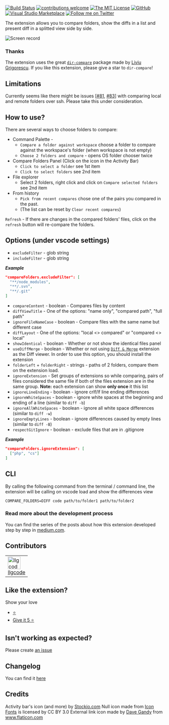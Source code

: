 [![Build Status](https://dev.azure.com/moshfeu-vscode/CompareFoldersExtension/_apis/build/status/moshfeu.vscode-compare-folders?branchName=master)](https://dev.azure.com/moshfeu-vscode/CompareFoldersExtension/_build/latest?definitionId=1&branchName=master)
[![contributions welcome](https://img.shields.io/badge/contributions-welcome-yellow.svg?style=flat)](https://github.com/Coding-Coach/find-a-mentor/issues)
[![The MIT License](https://flat.badgen.net/badge/license/MIT/orange)](http://opensource.org/licenses/MIT)
[![GitHub](https://flat.badgen.net/github/release/moshfeu/vscode-compare-folders)](https://github.com/moshfeu/vscode-compare-folders/releases)
[![Visual Studio Marketplace](https://vsmarketplacebadge.apphb.com/installs-short/moshfeu.compare-folders.svg?style=flat-square)](https://marketplace.visualstudio.com/items?itemName=moshfeu.compare-folders)
[![Follow me on Twitter](https://img.shields.io/twitter/follow/moshfeu.svg?style=social)](https://twitter.com/moshfeu)

The extension allows you to compare folders, show the diffs in a list and present diff in a splitted view side by side.

![Screen record](https://user-images.githubusercontent.com/3723951/92312411-f1f3b600-efc8-11ea-93b8-e90a3e25e9cb.gif)

### Thanks

The extension uses the great [`dir-compare`](https://github.com/gliviu/dir-compare) package made by [Liviu Grigorescu](https://github.com/gliviu). If you like this extension, please give a star to `dir-compare`!

## Limitations

Currently seems like there might be issues [[#81](https://github.com/moshfeu/vscode-compare-folders/issues/81), [#83](https://github.com/moshfeu/vscode-compare-folders/issues/83)] with comparing local and remote folders over ssh.
Please take this under consideration.

## How to use?

There are several ways to choose folders to compare:

- Command Palette -
  - `Compare a folder against workspace` choose a folder to compare against the workspace's folder (when workspace is not empty)
  - `Choose 2 folders and compare` - opens OS folder chooser twice
- Compare Folders Panel (Click on the icon in the Activity Bar)
  - `Click to select a folder` see 1st item
  - `Click to select folders` see 2nd item
- File explorer
  - Select 2 folders, right click and click on `Compare selected folders` see 2nd item
- From history
  - `Pick from recent compares` chose one of the pairs you compared in the past.
  - (The list can be reset by `Clear recent compares`)

`Refresh` - If there are changes in the compared folders' files, click on the `refresh` button will re-compare the folders.

## Options (under vscode settings)

- `excludeFilter` - glob string
- `includeFilter` - glob string

***Example***

```json
"compareFolders.excludeFilter": [
  "**/node_modules",
  "**/.svn",
  "**/.git"
]
```
- `compareContent` - boolean - Compares files by content
- `diffViewTitle` - One of the options: "name only", "compared path", "full path"
- `ignoreFileNameCase` - boolean - Compare files with the same name but different case
- `diffLayout` - One of the options: "local <> compared" or "compared <> local"
- `showIdentical` - boolean - Whether or not show the identical files panel
- `useDiffMerge` - boolean - Whether or not using [`Diff & Merge`](https://marketplace.visualstudio.com/items?itemName=moshfeu.diff-merge) extension as the Diff viewer. In order to use this option, you should install the extension
- `folderLeft` + `folderRight` - strings - paths of 2 folders, compare them on the extension load.
- `ignoreExtension` - Set groups of extensions so while comparing, pairs of files considered the same file if both of the files extension are in the same group. **Note:** each extension can show **only once** it this list
- `ignoreLineEnding` - boolean - ignore crlf/lf line ending differences
- `ignoreWhiteSpaces` - boolean - ignore white spaces at the beginning and ending of a line (similar to `diff -b`)
- `ignoreAllWhiteSpaces` - boolean - ignore all white space differences (similar to `diff -w`)
- `ignoreEmptyLines` - boolean - ignore differences caused by empty lines (similar to `diff -B`)
- `respectGitIgnore` - boolean - exclude files that are in .gitignore

***Example***
```json
"compareFolders.ignoreExtension": [
  ["php", "cs"]
]
```

## CLI

By calling the following command from the terminal / command line, the extension will be calling on vscode load and show the differences view

```shell
COMPARE_FOLDERS=DIFF code path/to/folder1 path/to/folder2
```

### Read more about the development process

You can find the series of the posts about how this extension developed step by step in [medium.com](https://medium.com/@moshfeu/comparefolders-visual-studio-code-extension-journey-intro-b540a0539629?source=friends_link&sk=db37e1889766ccd8fe553958a12a8f69).

## Contributors

<table>
  <tr>
    <td>
      <a href="https://github.com/llgcode" target="_blank">
        <img width="40" height="40" src="https://avatars3.githubusercontent.com/u/524083?s=88&v=4" alt="llgcode">
        <div>
          llgcode
        </div>
      </a>
    </td>
  </tr>
</table>

## Like the extension?

Show your love

- [⭐️](https://github.com/moshfeu/vscode-compare-folders)
- [Give it 5 ⭐️](https://marketplace.visualstudio.com/items?itemName=moshfeu.compare-folders&ssr=false#review-details)

## Isn't working as expected?

Please create [an issue](https://github.com/moshfeu/vscode-compare-folders/issues/new)

## Changelog

You can find it [here](/CHANGELOG.md)

## Credits
Activity bar's icon (and more) by [Stockio.com](https://www.stockio.com/free-icon/folders)
Null icon made from <a href="http://www.onlinewebfonts.com/icon">Icon Fonts</a> is licensed by CC BY 3.0
External link icon made by <a href="https://www.flaticon.com/authors/dave-gandy" title="Dave Gandy">Dave Gandy</a> from <a href="https://www.flaticon.com/" title="Flaticon">www.flaticon.com</a>
